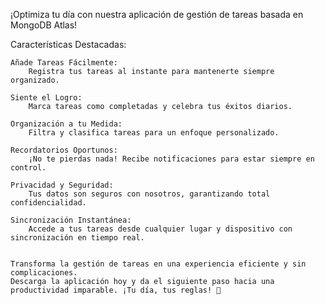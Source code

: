 ¡Optimiza tu día con nuestra aplicación de gestión de tareas basada en MongoDB Atlas!

Características Destacadas:

    Añade Tareas Fácilmente:
        Registra tus tareas al instante para mantenerte siempre organizado.

    Siente el Logro:
        Marca tareas como completadas y celebra tus éxitos diarios.

    Organización a tu Medida:
        Filtra y clasifica tareas para un enfoque personalizado.

    Recordatorios Oportunos:
        ¡No te pierdas nada! Recibe notificaciones para estar siempre en control.

    Privacidad y Seguridad:
        Tus datos son seguros con nosotros, garantizando total confidencialidad.

    Sincronización Instantánea:
        Accede a tus tareas desde cualquier lugar y dispositivo con sincronización en tiempo real.


    Transforma la gestión de tareas en una experiencia eficiente y sin complicaciones.
    Descarga la aplicación hoy y da el siguiente paso hacia una productividad imparable. ¡Tu día, tus reglas! 🚀
